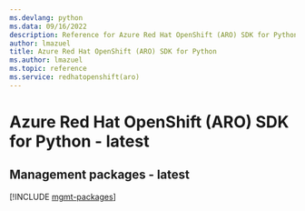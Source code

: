 ```yaml
---
ms.devlang: python
ms.data: 09/16/2022
description: Reference for Azure Red Hat OpenShift (ARO) SDK for Python
author: lmazuel
title: Azure Red Hat OpenShift (ARO) SDK for Python
ms.author: lmazuel
ms.topic: reference
ms.service: redhatopenshift(aro)
---
```

# Azure Red Hat OpenShift (ARO) SDK for Python - latest

## Management packages - latest
[!INCLUDE [mgmt-packages](red-hat-openshift-(aro)-mgmt-index.md)]